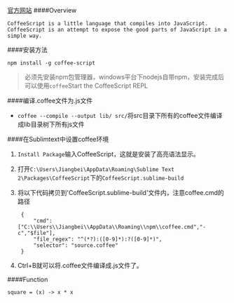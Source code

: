 [官方网站](http://coffeescript.org/)
####Overview

    CoffeeScript is a little language that compiles into JavaScript.
    CoffeeScript is an attempt to expose the good parts of JavaScript in a simple way.
 
####安装方法

`npm install -g coffee-script`

> 必须先安装npm包管理器，windows平台下nodejs自带npm，安装完成后可以使用`coffee`Start the CoffeeScript REPL
 
####编译.coffee文件为.js文件

- `coffee --compile --output lib/ src/`将src目录下所有的coffee文件编译成lib目录树下所有js文件

####在Sublimtext中设置coffee环境

1. `Install Package`输入CoffeeScript，这就是安装了高亮语法显示。
2. 打开`C:\Users\Jiangbei\AppData\Roaming\Sublime Text 2\Packages\CoffeeScript`下的`CoffeeScript.sublime-build`
3. 将以下代码拷贝到'CoffeeScript.sublime-build'文件内，注意coffee.cmd的路径

        {
            "cmd": ["C:\\Users\\Jiangbei\\AppData\\Roaming\\npm\\coffee.cmd","-c","$file"],
            "file_regex": "^(*?):([0-9]*):?([0-9]*)",
            "selector": "source.coffee"
        }

4. Ctrl+B就可以将.coffee文件编译成.js文件了。

####Function

`square = (x) -> x * x `